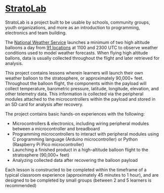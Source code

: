 # [StratoLab](https://stratolab.github.io/)

StratoLab is a project built to be usable by schools, community groups, youth organizations, and more as an introduction to programming, electronics and team building.

The [National Weather Service](https://www.weather.gov/chs/upperair) launches a minimum of two high altitude balloons a day from [91 locations](https://www.weather.gov/upperair/nws_upper) at 1100 and 2300 UTC to observe weather conditions used to model weather forecasts. When flying high altitude ballons, data is usually collected throughout the flight and later retrieved for analysis.

This project contains lessons wherein learners will launch their own weather balloon to the stratosphere, or approximately 90,000+ feet. Throughout the balloon flight, the components within the payload will collect temperature, barometric pressure, latitude, longitude, elevation, and other telemetry data. This information is collected via the peripheral modules attached to the microcontrollers within the payload and stored in an SD card for analysis after recovery.

The project contains basic hands-on experiences with the following:

- Microcontrollers & electronics, including wiring peripheral modules between a microcontroller and breadboard
- Programming microcontrollers to interact with peripheral modules using C programming language (Arduino microcontroller) or Python (Raspberry Pi Pico microcontroller)
- Launching a finished product in a high-altitude balloon flight to the stratosphere (90,000+ feet)
- Analyzing collected data after recovering the balloon payload

Each lesson is constructed to be completed within the timeframe of a typical classroom experience (approximately 45 minutes to 1 hour), and are designed to be completed by small groups (between 2 and 5 learners is recommended)
